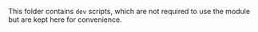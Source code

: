 This folder contains `dev` scripts, which are not required to use the module but are kept here for convenience.
